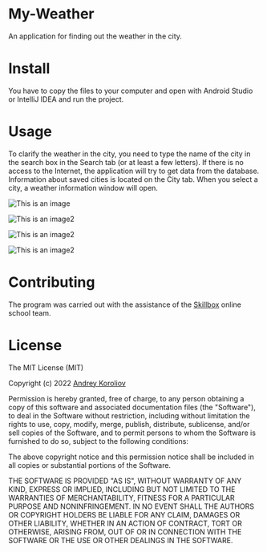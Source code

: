 # My-Weather
An application for finding out the weather in the city.

# Install
You have to copy the files to your computer and open with Android Studio or IntelliJ IDEA and run the project.

# Usage
To clarify the weather in the city, you need to type the name of the city in the search box in the Search tab (or at least a few letters). If there is no access to the Internet, the application will try to get data from the database. Information about saved cities is located on the City tab. When you select a city, a weather information window will open.

![This is an image](/screenshots/search.png)

![This is an image2](/screenshots/searchLetter.png)

![This is an image2](/screenshots/city.png)

![This is an image2](/screenshots/details.png)

# Contributing
The program was carried out with the assistance of the [Skillbox](https://skillbox.ru) online school team.

# License
The MIT License (MIT)

Copyright (c) 2022 [Andrey Koroliov](https://github.com/AndreyKoroliov1981)


Permission is hereby granted, free of charge, to any person obtaining a copy of this software and associated documentation files (the "Software"), to deal in the Software without restriction, including without limitation the rights to use, copy, modify, merge, publish, distribute, sublicense, and/or sell copies of the Software, and to permit persons to whom the Software is furnished to do so, subject to the following conditions:

The above copyright notice and this permission notice shall be included in all copies or substantial portions of the Software.

THE SOFTWARE IS PROVIDED "AS IS", WITHOUT WARRANTY OF ANY KIND, EXPRESS OR IMPLIED, INCLUDING BUT NOT LIMITED TO THE WARRANTIES OF MERCHANTABILITY, FITNESS FOR A PARTICULAR PURPOSE AND NONINFRINGEMENT. IN NO EVENT SHALL THE AUTHORS OR COPYRIGHT HOLDERS BE LIABLE FOR ANY CLAIM, DAMAGES OR OTHER LIABILITY, WHETHER IN AN ACTION OF CONTRACT, TORT OR OTHERWISE, ARISING FROM, OUT OF OR IN CONNECTION WITH THE SOFTWARE OR THE USE OR OTHER DEALINGS IN THE SOFTWARE.
